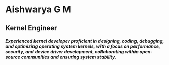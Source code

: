 # Aishwarya G M
## Kernel Engineer
##### Experienced kernel developer proficient in designing, coding, debugging, and optimizing operating system kernels, with a focus on performance, security, and device driver development, collaborating within open-source communities and ensuring system stability.

